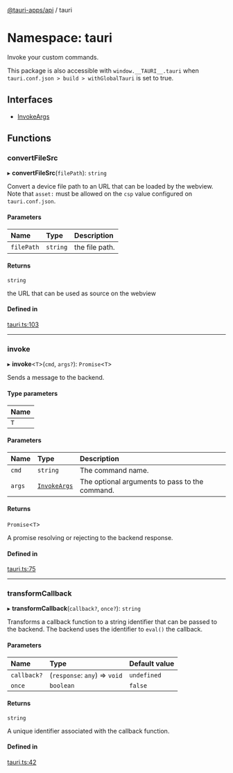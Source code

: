 [@tauri-apps/api](../index.md) / tauri

# Namespace: tauri

Invoke your custom commands.

This package is also accessible with `window.__TAURI__.tauri` when `tauri.conf.json > build > withGlobalTauri` is set to true.

## Interfaces

- [InvokeArgs](../interfaces/tauri.InvokeArgs.md)

## Functions

### convertFileSrc

▸ **convertFileSrc**(`filePath`): `string`

Convert a device file path to an URL that can be loaded by the webview.
Note that `asset:` must be allowed on the `csp` value configured on `tauri.conf.json`.

#### Parameters

| Name | Type | Description |
| :------ | :------ | :------ |
| `filePath` | `string` | the file path. |

#### Returns

`string`

the URL that can be used as source on the webview

#### Defined in

[tauri.ts:103](https://github.com/tauri-apps/tauri/blob/e32a6f7/tooling/api/src/tauri.ts#L103)

___

### invoke

▸ **invoke**<`T`\>(`cmd`, `args?`): `Promise`<`T`\>

Sends a message to the backend.

#### Type parameters

| Name |
| :------ |
| `T` |

#### Parameters

| Name | Type | Description |
| :------ | :------ | :------ |
| `cmd` | `string` | The command name. |
| `args` | [`InvokeArgs`](../interfaces/tauri.InvokeArgs.md) | The optional arguments to pass to the command. |

#### Returns

`Promise`<`T`\>

A promise resolving or rejecting to the backend response.

#### Defined in

[tauri.ts:75](https://github.com/tauri-apps/tauri/blob/e32a6f7/tooling/api/src/tauri.ts#L75)

___

### transformCallback

▸ **transformCallback**(`callback?`, `once?`): `string`

Transforms a callback function to a string identifier that can be passed to the backend.
The backend uses the identifier to `eval()` the callback.

#### Parameters

| Name | Type | Default value |
| :------ | :------ | :------ |
| `callback?` | (`response`: `any`) => `void` | `undefined` |
| `once` | `boolean` | `false` |

#### Returns

`string`

A unique identifier associated with the callback function.

#### Defined in

[tauri.ts:42](https://github.com/tauri-apps/tauri/blob/e32a6f7/tooling/api/src/tauri.ts#L42)
